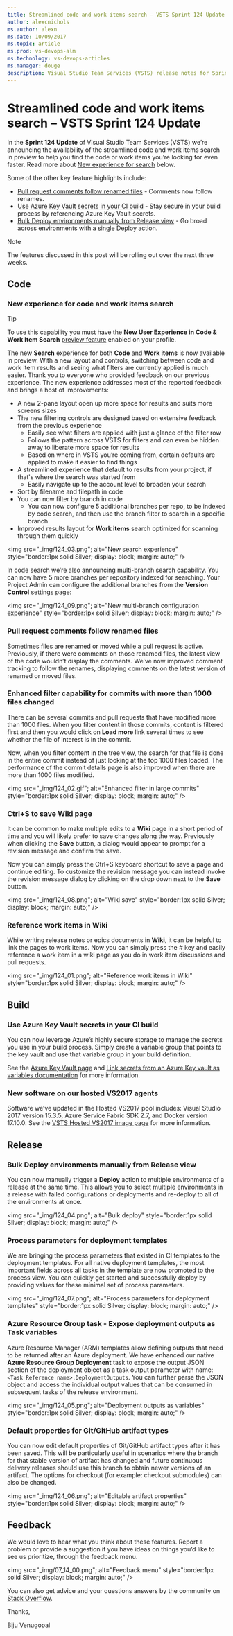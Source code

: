 ```yaml
---
title: Streamlined code and work items search – VSTS Sprint 124 Update
author: alexcnichols
ms.author: alexn
ms.date: 10/09/2017
ms.topic: article
ms.prod: vs-devops-alm
ms.technology: vs-devops-articles
ms.manager: douge
description: Visual Studio Team Services (VSTS) release notes for Sprint 124 Update on October 9, 2017.
---
```


# Streamlined code and work items search – VSTS Sprint 124 Update

In the **Sprint 124 Update** of Visual Studio Team Services (VSTS) we’re announcing the availability of the streamlined code and work items search in preview to help you find the code or work items you’re looking for even faster. Read more about [New experience for search](#new-experience-for-code-and-work-items-search) below.

Some of the other key feature highlights include:

* [Pull request comments follow renamed files](#pull-request-comments-follow-renamed-files) - Comments now follow renames.
* [Use Azure Key Vault secrets in your CI build](#use-azure-key-vault-secrets-in-your-ci-build) - Stay secure in your build process by referencing Azure Key Vault secrets.
* [Bulk Deploy environments manually from Release view](#bulk-deploy-environments-manually-from-release-view) - Go broad across environments with a single Deploy action.

> [!NOTE]
> The features discussed in this post will be rolling out over the next three weeks.

## Code

### New experience for code and work items search

> [!TIP]
> To use this capability you must have the **New User Experience in Code & Work Item Search** [preview feature](https://www.visualstudio.com/docs/collaborate/preview-features) enabled on your profile.

The new **Search** experience for both **Code** and **Work items** is now available in preview. With a new layout and controls, switching between code and work item results and seeing what filters are currently applied is much easier. Thank you to everyone who provided feedback on our previous experience. The new experience addresses most of the reported feedback and brings a host of improvements:

* A new 2-pane layout open up more space for results and suits more screens sizes
* The new filtering controls are designed based on extensive feedback from the previous experience
  * Easily see what filters are applied with just a glance of the filter row
  * Follows the pattern across VSTS for filters and can even be hidden away to liberate more space for results
  * Based on where in VSTS you’re coming from, certain defaults are applied to make it easier to find things
* A streamlined experience that default to results from your project, if that's where the search was started from
  * Easily navigate up to the account level to broaden your search
* Sort by filename and filepath in code
* You can now filter by branch in code
  * You can now configure 5 additional branches per repo, to be indexed by code search, and then use the branch filter to search in a specific branch
* Improved results layout for **Work items** search optimized for scanning through them quickly

<img src="_img/124_03.png"; alt="New search experience" style="border:1px solid Silver; display: block; margin: auto;" />

In code search we’re also announcing multi-branch search capability. You can now have 5 more branches per repository indexed for searching. Your Project Admin can configure the additional branches from the **Version Control** settings page:

<img src="_img/124_09.png"; alt="New multi-branch configuration experience" style="border:1px solid Silver; display: block; margin: auto;" />

### Pull request comments follow renamed files

Sometimes files are renamed or moved while a pull request is active. Previously, if there were comments on those renamed files, the latest view of the code wouldn’t display the comments. We’ve now improved comment tracking to follow the renames, displaying comments on the latest version of renamed or moved files.

### Enhanced filter capability for commits with more than 1000 files changed

There can be several commits and pull requests that have modified more than 1000 files. When you filter content in those commits, content is filtered first and then you would click on **Load more** link several times to see whether the file of interest is in the commit.

Now, when you filter content in the tree view, the search for that file is done in the entire commit instead of just looking at the top 1000 files loaded. The performance of the commit details page is also improved when there are more than 1000 files modified.

<img src="_img/124_02.gif"; alt="Enhanced filter in large commits" style="border:1px solid Silver; display: block; margin: auto;" />

### Ctrl+S to save Wiki page

It can be common to make multiple edits to a **Wiki** page in a short period of time and you will likely prefer to save changes along the way. Previously when clicking the **Save** button, a dialog would appear to prompt for a revision message and confirm the save.

Now you can simply press the Ctrl+S keyboard shortcut to save a page and continue editing. To customize the revision message you can instead invoke the revision message dialog by clicking on the drop down next to the **Save** button.

<img src="_img/124_08.png"; alt="Wiki save" style="border:1px solid Silver; display: block; margin: auto;" />

### Reference work items in Wiki

While writing release notes or epics documents in **Wiki**, it can be helpful to link the pages to work items. Now you can simply press the # key and easily reference a work item in a wiki page as you do in work item discussions and pull requests.

<img src="_img/124_01.png"; alt="Reference work items in Wiki" style="border:1px solid Silver; display: block; margin: auto;" />

## Build

### Use Azure Key Vault secrets in your CI build

You can now leverage Azure’s highly secure storage to manage the secrets you use in your build process. Simply create a variable group that points to the key vault and use that variable group in your build definition.

See the [Azure Key Vault page](https://azure.microsoft.com/en-us/services/key-vault/) and [Link secrets from an Azure Key vault as variables documentation](https://docs.microsoft.com/en-us/vsts/build-release/concepts/library/variable-groups) for more information.

### New software on our hosted VS2017 agents

Software we’ve updated in the Hosted VS2017 pool includes: Visual Studio 2017 version 15.3.5, Azure Service Fabric SDK 2.7, and Docker version 17.10.0. See the [VSTS Hosted VS2017 image page](https://go.microsoft.com/fwlink/?linkid=859172) for more information.

## Release

### Bulk Deploy environments manually from Release view

You can now manually trigger a **Deploy** action to multiple environments of a release at the same time. This allows you to select multiple environments in a release with failed configurations or deployments and re-deploy to all of the environments at once.

<img src="_img/124_04.png"; alt="Bulk deploy" style="border:1px solid Silver; display: block; margin: auto;" />

### Process parameters for deployment templates

We are bringing the process parameters that existed in CI templates to the deployment templates. For all native deployment templates, the most important fields across all tasks in the template are now promoted to the process view. You can quickly get started and successfully deploy by providing values for these minimal set of process parameters.

<img src="_img/124_07.png"; alt="Process parameters for deployment templates" style="border:1px solid Silver; display: block; margin: auto;" />

### Azure Resource Group task - Expose deployment outputs as Task variables

Azure Resource Manager (ARM) templates allow defining outputs that need to be returned after an Azure deployment. We have enhanced our native **Azure Resource Group Deployment** task to expose the output JSON section of the deployment object as a task output parameter with name: `<Task Reference name>.DeploymentOutputs`. You can further parse the JSON object and access the individual output values that can be consumed in subsequent tasks of the release environment.

<img src="_img/124_05.png"; alt="Deployment outputs as variables" style="border:1px solid Silver; display: block; margin: auto;" />

### Default properties for Git/GitHub artifact types

You can now edit default properties of Git/GitHub artifact types after it has been saved. This will be particularly useful in scenarios where the branch for that stable version of artifact has changed and future continuous delivery releases should use this branch to obtain newer versions of an artifact. The options for checkout (for example: checkout submodules) can also be changed.

<img src="_img/124_06.png"; alt="Editable artifact properties" style="border:1px solid Silver; display: block; margin: auto;" />

## Feedback

We would love to hear what you think about these features. Report a problem or provide a suggestion if you have ideas on things you’d like to see us prioritize, through the feedback menu.

<img src="_img/07_14_00.png"; alt="Feedback menu" style="border:1px solid Silver; display: block; margin: auto;" />

You can also get advice and your questions answers by the community on [Stack Overflow](https://stackoverflow.com/questions/tagged/vsts).

Thanks,

Biju Venugopal